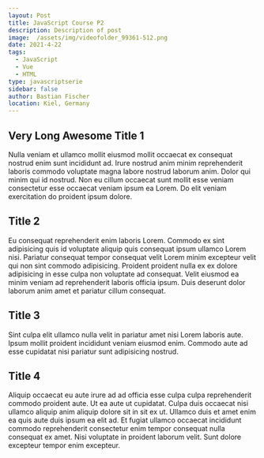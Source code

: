 ```yaml
---
layout: Post
title: JavaScript Course P2
description: Description of post
image:  /assets/img/videofolder_99361-512.png
date: 2021-4-22
tags:
  - JavaScript
  - Vue
  - HTML
type: javascriptserie
sidebar: false
author: Bastian Fischer
location: Kiel, Germany
---
```


## Very Long Awesome Title 1
Nulla veniam et ullamco mollit eiusmod mollit occaecat ex consequat nostrud enim sunt incididunt ad. Irure nostrud anim minim reprehenderit laboris commodo voluptate magna labore nostrud laborum anim. Dolor qui minim qui id nostrud. Non eu cillum occaecat sunt mollit esse veniam consectetur esse occaecat veniam ipsum ea Lorem. Do elit veniam exercitation do proident ipsum dolore.

## Title 2
Eu consequat reprehenderit enim laboris Lorem. Commodo ex sint adipisicing quis id voluptate aliquip quis consequat ipsum ullamco Lorem nisi. Pariatur consequat tempor consequat velit Lorem minim excepteur velit qui non sint commodo adipisicing. Proident proident nulla ex ex dolore adipisicing in esse culpa non voluptate ad consequat. Velit eiusmod ea minim veniam ad reprehenderit laboris officia ipsum. Duis deserunt dolor laborum anim amet et pariatur cillum consequat.

## Title 3
Sint culpa elit ullamco nulla velit in pariatur amet nisi Lorem laboris aute. Ipsum mollit proident incididunt veniam eiusmod enim. Commodo aute ad esse cupidatat nisi pariatur sunt adipisicing nostrud.

## Title 4
Aliquip occaecat eu aute irure ad ad officia esse culpa culpa reprehenderit commodo proident aute. Ut ea aute ut cupidatat. Culpa duis occaecat nisi ullamco aliquip anim aliquip dolore sit in sit ex ut. Ullamco duis et amet enim ea quis aute duis ipsum ea elit ad. Et fugiat ullamco occaecat incididunt commodo reprehenderit consectetur enim tempor consequat nulla consequat ex amet. Nisi voluptate in proident laborum velit. Sunt dolore excepteur tempor enim excepteur.

